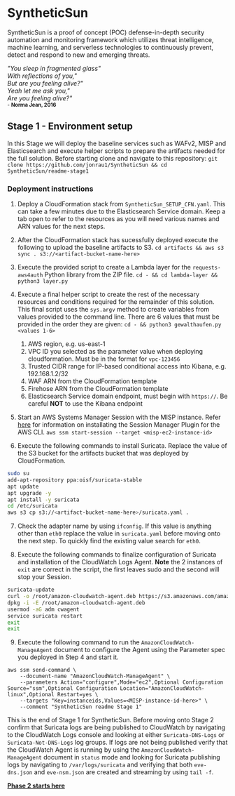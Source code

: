 # SyntheticSun
SyntheticSun is a proof of concept (POC) defense-in-depth security automation and monitoring framework which utilizes threat intelligence, machine learning, and serverless technologies to continuously prevent, detect and respond to new and emerging threats.

*"You sleep in fragmented glass"*</br>
*With reflections of you,"*</br>
*But are you feeling alive?"*</br>
*Yeah let me ask you,"*</br>
*Are you feeling alive?"*</br>
<sub>- **Norma Jean, 2016**</sub>

## Stage 1 - Environment setup
In this Stage we will deploy the baseline services such as WAFv2, MISP and Elasticsearch and execute helper scripts to prepare the artifacts needed for the full solution. Before starting clone and navigate to this repository: `git clone https://github.com/jonrau1/SyntheticSun && cd SyntheticSun/readme-stage1`

### Deployment instructions
1. Deploy a CloudFormation stack from `SyntheticSun_SETUP_CFN.yaml`. This can take a few minutes due to the Elasticsearch Service domain. Keep a tab open to refer to the resources as you will need various names and ARN values for the next steps.

2. After the CloudFormation stack has sucessfully deployed execute the following to upload the baseline artifacts to S3.
`cd artifacts && aws s3 sync . s3://<artifact-bucket-name-here>`

3. Execute the provided script to create a Lambda layer for the `requests-aws4auth` Python library from the ZIP file.
`cd - && cd lambda-layer && python3 layer.py`

4. Execute a final helper script to create the rest of the necessary resources and conditions required for the remainder of this solution. This final script uses the `sys.argv` method to create variables from values provided to the command line. There are 6 values that must be provided in the order they are given: `cd - && python3 gewalthaufen.py <values 1-6>`
    1) AWS region, e.g. us-east-1
    2) VPC ID you selected as the parameter value when deploying cloudformation. Must be in the format for `vpc-123456`
    3) Trusted CIDR range for IP-based conditional access into Kibana, e.g. 192.168.1.2/32
    4) WAF ARN from the CloudFormation template
    5) Firehose ARN from the CloudFormation template
    6) Elasticsearch Service domain endpoint, must begin with `https://`. Be careful **NOT** to use the Kibana endpoint

5. Start an AWS Systems Manager Session with the MISP instance. Refer [here](https://docs.aws.amazon.com/systems-manager/latest/userguide/session-manager-working-with-install-plugin.html) for information on installating the Session Manager Plugin for the AWS CLI.
`aws ssm start-session --target <misp-ec2-instance-id>`

6. Execute the following commands to install Suricata. Replace the value of the S3 bucket for the artifacts bucket that was deployed by CloudFormation.
```bash
sudo su
add-apt-repository ppa:oisf/suricata-stable
apt update
apt upgrade -y
apt install -y suricata
cd /etc/suricata
aws s3 cp s3://<artifact-bucket-name-here>/suricata.yaml .
```

7. Check the adapter name by using `ifconfig`. If this value is anything other than `eth0` replace the value in `suricata.yaml` before moving onto the next step. To quickly find the existing value search for `eth0`.

8. Execute the following commands to finalize configuration of Suricata and installation of the CloudWatch Logs Agent. **Note** the 2 instances of `exit` are correct in the script, the first leaves sudo and the second will stop your Session.
```bash
suricata-update
curl -o /root/amazon-cloudwatch-agent.deb https://s3.amazonaws.com/amazoncloudwatch-agent/debian/amd64/latest/amazon-cloudwatch-agent.deb
dpkg -i -E /root/amazon-cloudwatch-agent.deb
usermod -aG adm cwagent
service suricata restart
exit
exit
```

9. Execute the following command to run the `AmazonCloudWatch-ManageAgent` document to configure the Agent using the Parameter spec you deployed in Step 4 and start it.
```
aws ssm send-command \
    --document-name "AmazonCloudWatch-ManageAgent" \
    --parameters Action="configure",Mode="ec2",Optional Configuration Source="ssm",Optional Configuration Location="AmazonCloudWatch-linux",Optional Restart=yes \
    --targets "Key=instanceids,Values=<MISP-instance-id-here>" \
    --comment "SyntheticSun readme Stage 1"
```

This is the end of Stage 1 for SyntheticSun. Before moving onto Stage 2 confirm that Suricata logs are being published to CloudWatch by navigating to the CloudWatch Logs console and looking at either `Suricata-DNS-Logs` or `Suricata-Not-DNS-Logs` log groups. If logs are not being published verify that the CloudWatch Agent is running by using the `AmazonCloudWatch-ManageAgent` document in `status` mode and looking for Suricata publishing logs by navigating to `/var/logs/suricata` and verifying that both `eve-dns.json` and `eve-nsm.json` are created and streaming by using `tail -f`.

**[Phase 2 starts here](https://github.com/jonrau1/SyntheticSun/tree/master/readme-stage2)**